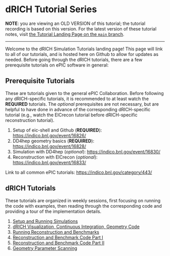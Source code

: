 dRICH Tutorial Series
=====================

**NOTE**: you are viewing an OLD VERSION of this tutorial; the tutorial
recording is based on this version. For the latest version of these tutorial notes, visit
[the Tutorial Landing Page on the `main` branch](https://github.com/eic/drich-dev/blob/main/doc/tutorials/README.md).

---

Welcome to the dRICH Simulation Tutorials landing page! This page will link
to all of our tutorials, and is hosted here on Github to allow for updates
as needed. Before going through the dRICH tutorials, there are a few
prerequisite tutorials on ePIC software in general:

Prerequisite Tutorials
----------------------
These are tutorials given to the general ePIC Collaboration. Before following
any dRICH-specific tutorials, it is recommended to at least watch the
**REQUIRED** tutorials. The _optional_ prerequisites are not necessary, but are
helpful to have done in advance of the corresponding dRICH-specific tutorial
(e.g., watch the EICrecon tutorial before dRICH-specific reconstruction
tutorial).

1. Setup of eic-shell and Github (**REQUIRED**): <https://indico.bnl.gov/event/16826/>
2. DD4hep geometry basics (**REQUIRED**): <https://indico.bnl.gov/event/16828/>
3. Simulation with DD4hep (_optional_): <https://indico.bnl.gov/event/16830/>
4. Reconstruction with EICrecon (_optional_): <https://indico.bnl.gov/event/16833/>

Link to all common ePIC tutorials: <https://indico.bnl.gov/category/443/>

dRICH Tutorials
---------------
These tutorials are organized in weekly sessions, first focusing on running the
code with examples, then reading through the corresponding code and providing a
tour of the implementation details.

1. [Setup and Running Simulations](1-setup-and-running-simulations.md)
2. [dRICH Visualization, Continuous Integration, Geometry Code](2-geometry-code.md)
3. [Running Reconstruction and Benchmarks](3-running-reconstruction.md)
4. [Reconstruction and Benchmark Code Part I](4-reconstruction-code-part-1.md)
5. [Reconstruction and Benchmark Code Part II](5-reconstruction-code-part-2.md)
6. [Geometry Parameter Scanning](6-parameter-scanning.md)

